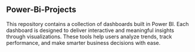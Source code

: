 ## Power-Bi-Projects

This repository contains a collection of dashboards built in Power BI. Each dashboard is designed to deliver interactive and meaningful insights through visualizations. These tools help 
users analyze trends, track performance, and make smarter business decisions with ease.
